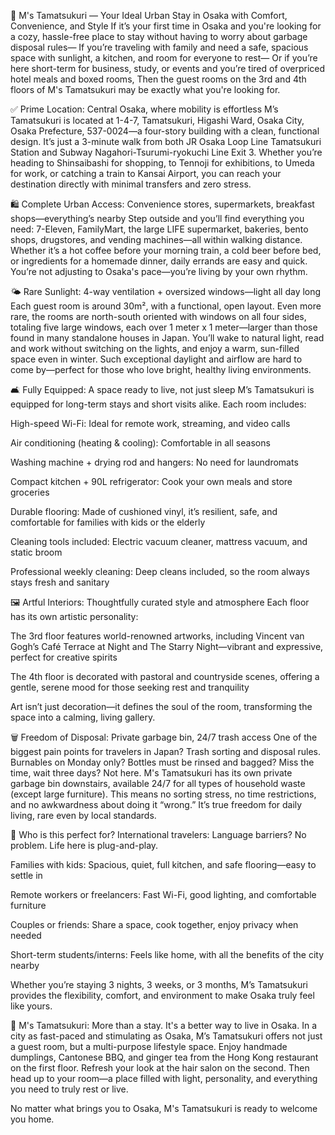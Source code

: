 🏡 M's Tamatsukuri — Your Ideal Urban Stay in Osaka with Comfort, Convenience, and Style
If it’s your first time in Osaka and you're looking for a cozy, hassle-free place to stay without having to worry about garbage disposal rules—
If you’re traveling with family and need a safe, spacious space with sunlight, a kitchen, and room for everyone to rest—
Or if you’re here short-term for business, study, or events and you’re tired of overpriced hotel meals and boxed rooms,
Then the guest rooms on the 3rd and 4th floors of M's Tamatsukuri may be exactly what you're looking for.

✅ Prime Location: Central Osaka, where mobility is effortless
M’s Tamatsukuri is located at 1-4-7, Tamatsukuri, Higashi Ward, Osaka City, Osaka Prefecture, 537-0024—a four-story building with a clean, functional design. It’s just a 3-minute walk from both JR Osaka Loop Line Tamatsukuri Station and Subway Nagahori-Tsurumi-ryokuchi Line Exit 3.
Whether you’re heading to Shinsaibashi for shopping, to Tennoji for exhibitions, to Umeda for work, or catching a train to Kansai Airport, you can reach your destination directly with minimal transfers and zero stress.

🛍️ Complete Urban Access: Convenience stores, supermarkets, breakfast shops—everything’s nearby
Step outside and you’ll find everything you need: 7-Eleven, FamilyMart, the large LIFE supermarket, bakeries, bento shops, drugstores, and vending machines—all within walking distance.
Whether it’s a hot coffee before your morning train, a cold beer before bed, or ingredients for a homemade dinner, daily errands are easy and quick.
You’re not adjusting to Osaka's pace—you’re living by your own rhythm.

🌤️ Rare Sunlight: 4-way ventilation + oversized windows—light all day long
Each guest room is around 30m², with a functional, open layout. Even more rare, the rooms are north-south oriented with windows on all four sides, totaling five large windows, each over 1 meter x 1 meter—larger than those found in many standalone houses in Japan.
You’ll wake to natural light, read and work without switching on the lights, and enjoy a warm, sun-filled space even in winter.
Such exceptional daylight and airflow are hard to come by—perfect for those who love bright, healthy living environments.

🛋️ Fully Equipped: A space ready to live, not just sleep
M’s Tamatsukuri is equipped for long-term stays and short visits alike. Each room includes:

High-speed Wi-Fi: Ideal for remote work, streaming, and video calls

Air conditioning (heating & cooling): Comfortable in all seasons

Washing machine + drying rod and hangers: No need for laundromats

Compact kitchen + 90L refrigerator: Cook your own meals and store groceries

Durable flooring: Made of cushioned vinyl, it’s resilient, safe, and comfortable for families with kids or the elderly

Cleaning tools included: Electric vacuum cleaner, mattress vacuum, and static broom

Professional weekly cleaning: Deep cleans included, so the room always stays fresh and sanitary

🖼️ Artful Interiors: Thoughtfully curated style and atmosphere
Each floor has its own artistic personality:

The 3rd floor features world-renowned artworks, including Vincent van Gogh’s Café Terrace at Night and The Starry Night—vibrant and expressive, perfect for creative spirits

The 4th floor is decorated with pastoral and countryside scenes, offering a gentle, serene mood for those seeking rest and tranquility

Art isn’t just decoration—it defines the soul of the room, transforming the space into a calming, living gallery.

🗑️ Freedom of Disposal: Private garbage bin, 24/7 trash access
One of the biggest pain points for travelers in Japan? Trash sorting and disposal rules. Burnables on Monday only? Bottles must be rinsed and bagged? Miss the time, wait three days?
Not here. M's Tamatsukuri has its own private garbage bin downstairs, available 24/7 for all types of household waste (except large furniture).
This means no sorting stress, no time restrictions, and no awkwardness about doing it “wrong.” It’s true freedom for daily living, rare even by local standards.

🧳 Who is this perfect for?
International travelers: Language barriers? No problem. Life here is plug-and-play.

Families with kids: Spacious, quiet, full kitchen, and safe flooring—easy to settle in

Remote workers or freelancers: Fast Wi-Fi, good lighting, and comfortable furniture

Couples or friends: Share a space, cook together, enjoy privacy when needed

Short-term students/interns: Feels like home, with all the benefits of the city nearby

Whether you’re staying 3 nights, 3 weeks, or 3 months, M’s Tamatsukuri provides the flexibility, comfort, and environment to make Osaka truly feel like yours.

🎯 M's Tamatsukuri: More than a stay. It's a better way to live in Osaka.
In a city as fast-paced and stimulating as Osaka, M’s Tamatsukuri offers not just a guest room, but a multi-purpose lifestyle space.
Enjoy handmade dumplings, Cantonese BBQ, and ginger tea from the Hong Kong restaurant on the first floor.
Refresh your look at the hair salon on the second.
Then head up to your room—a place filled with light, personality, and everything you need to truly rest or live.

No matter what brings you to Osaka,
M's Tamatsukuri is ready to welcome you home.